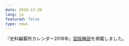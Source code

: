 ```yaml
---
date: 2018-12-28
lang: ja
featured: false
type: news
---
```

『史料編纂所カレンダー2018年』<a href="/news/2018/calendar2018kaisetu.pdf" target="_blank">図版解説</a>を掲載しました。
